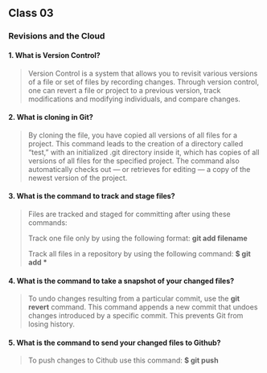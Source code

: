 ## Class 03

### Revisions and the Cloud

#### 1. What is Version Control?

> Version Control is a system that allows you to revisit various versions of a file or set of files by recording changes. Through version control, one can revert a file or project to a previous version, track modifications and modifying individuals, and compare changes.

#### 2. What is cloning in Git?

> By cloning the file, you have copied all versions of all files for a project. This command leads to the creation of a directory called “test,” with an initialized .git directory inside it, which has copies of all versions of all files for the specified project. The command also automatically checks out — or retrieves for editing — a copy of the newest version of the project.

#### 3. What is the command to track and stage files?

> Files are tracked and staged for committing after using these commands:
>
> Track one file only by using the following format: **git add filename**
>
> Track all files in a repository by using the following command: __$ git add *__

#### 4. What is the command to take a snapshot of your changed files?

> To undo changes resulting from a particular commit, use the __git revert__ command. This command appends a new commit that undoes changes introduced by a specific commit. This prevents Git from losing history.

#### 5. What is the command to send your changed files to Github?

> To push changes to Cithub use this command: __$ git push__
